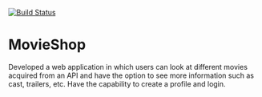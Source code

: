 [![Build Status](https://dev.azure.com/luisfuentes2389/MovieShop/_apis/build/status/MovieShop%20CI?branchName=main)](https://dev.azure.com/luisfuentes2389/MovieShop/_build/latest?definitionId=1&branchName=main)
# MovieShop
Developed a web application in which users can look at different movies acquired from an API and have the option to see more information such as cast, trailers, etc. Have the capability to create a profile and login.
